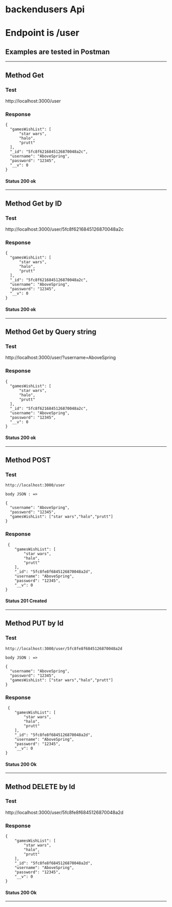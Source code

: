 # backendusers Api
# Endpoint is /user

## Examples are tested in Postman

--------------------------------------------------------------

## Method Get

### Test

http://localhost:3000/user 



### Response
```
{
  "gamesWishList": [
      "star wars",
      "halo",
      "prutt"
  ],
  "_id": "5fc8f6216845126870048a2c",
  "username": "AboveSpring",
  "password": "12345",
  "__v": 0
}     
```
#### Status 200 ok

--------------------------------------------------------------

## Method Get by ID

### Test

http://localhost:3000/user/5fc8f6216845126870048a2c


### Response
```
{
  "gamesWishList": [
      "star wars",
      "halo",
      "prutt"
  ],
  "_id": "5fc8f6216845126870048a2c",
  "username": "AboveSpring",
  "password": "12345",
  "__v": 0
}    
```
#### Status 200 ok

--------------------------------------------------------------

## Method Get by Query string

### Test

 http://localhost:3000/user/?username=AboveSpring
 

### Response
```
{
  "gamesWishList": [
      "star wars",
      "halo",
      "prutt"
  ],
  "_id": "5fc8f6216845126870048a2c",
  "username": "AboveSpring",
  "password": "12345",
  "__v": 0
} 
```
#### Status 200 ok

--------------------------------------------------------------

## Method POST

### Test
```
http://localhost:3000/user 

body JSON : =>

{
  "username": "AboveSpring",
  "password": "12345",
  "gamesWishList": ["star wars","halo","prutt"]
}
```
### Response
```
 {
    "gamesWishList": [
        "star wars",
        "halo",
        "prutt"
    ],
    "_id": "5fc8fe8f6845126870048a2d",
    "username": "AboveSpring",
    "password": "12345",
    "__v": 0
}
```
#### Status 201 Created

--------------------------------------------------------------

## Method PUT by Id

### Test
```
http://localhost:3000/user/5fc8fe8f6845126870048a2d

body JSON : =>

{
  "username": "AboveSpring",
  "password": "12345",
  "gamesWishList": ["star wars","halo","prutt"]
}
```
### Response
```
 {
    "gamesWishList": [
        "star wars",
        "halo",
        "prutt"
    ],
    "_id": "5fc8fe8f6845126870048a2d",
    "username": "AboveSpring",
    "password": "12345",
    "__v": 0
}
```
#### Status 200 Ok

--------------------------------------------------------------

## Method DELETE by Id

### Test

http://localhost:3000/user/5fc8fe8f6845126870048a2d

### Response
```
{
    "gamesWishList": [
        "star wars",
        "halo",
        "prutt"
    ],
    "_id": "5fc8fe8f6845126870048a2d",
    "username": "AboveSpring",
    "password": "12345",
    "__v": 0
}
```
#### Status 200 Ok

--------------------------------------------------------------
